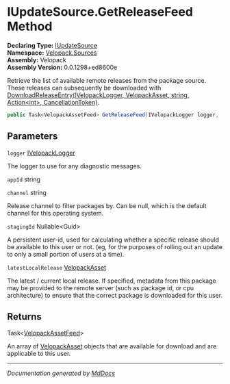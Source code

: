 ﻿<!--  
  <auto-generated>   
    The contents of this file were generated by a tool.  
    Changes to this file may be list if the file is regenerated  
  </auto-generated>   
-->

# IUpdateSource.GetReleaseFeed Method

**Declaring Type:** [IUpdateSource](../index.md)  
**Namespace:** [Velopack.Sources](../../index.md)  
**Assembly:** Velopack  
**Assembly Version:** 0.0.1298+ed8600e

Retrieve the list of available remote releases from the package source. These releases can subsequently be downloaded with [DownloadReleaseEntry(IVelopackLogger, VelopackAsset, string, Action\<int\>, CancellationToken)](DownloadReleaseEntry.md).

```csharp
public Task<VelopackAssetFeed> GetReleaseFeed(IVelopackLogger logger, [Nullable(2)]string appId, string channel, Guid? stagingId = null, [Nullable(2)]VelopackAsset latestLocalRelease = null);
```

## Parameters

`logger`  [IVelopackLogger](../../../Logging/IVelopackLogger/index.md)

The logger to use for any diagnostic messages.

`appId`  string

`channel`  string

Release channel to filter packages by. Can be null, which is the                  default channel for this operating system.

`stagingId`  Nullable\<Guid\>

A persistent user\-id, used for calculating whether a specific                 release should be available to this user or not. (eg, for the purposes of rolling out                 an update to only a small portion of users at a time).

`latestLocalRelease`  [VelopackAsset](../../../VelopackAsset/index.md)

The latest \/ current local release. If specified,                 metadata from this package may be provided to the remote server (such as package id,                 or cpu architecture) to ensure that the correct package is downloaded for this user.

## Returns

Task\<[VelopackAssetFeed](../../../VelopackAssetFeed/index.md)\>

An array of [VelopackAsset](../../../VelopackAsset/index.md) objects that are available for download             and are applicable to this user.

___

*Documentation generated by [MdDocs](https://github.com/ap0llo/mddocs)*
